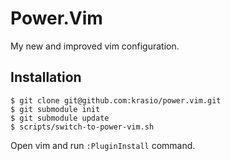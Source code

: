 # Power.Vim

My new and improved vim configuration.

## Installation

```
$ git clone git@github.com:krasio/power.vim.git
$ git submodule init
$ git submodule update
$ scripts/switch-to-power-vim.sh
```

Open vim and run `:PluginInstall` command.
